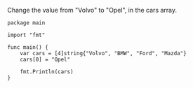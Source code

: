Change the value from "Volvo" to "Opel", in the cars array.

    package main
    
    import "fmt"
    
    func main() {
        var cars = [4]string{"Volvo", "BMW", "Ford", "Mazda"}
        cars[0] = "Opel"
    
        fmt.Println(cars)
    }
